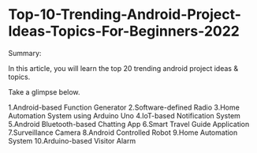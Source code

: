 # Top-10-Trending-Android-Project-Ideas-Topics-For-Beginners-2022

Summary:

In this article, you will learn the top 20 trending android project ideas &amp; topics.

Take a glimpse below.

1.Android-based Function Generator
2.Software-defined Radio 
3.Home Automation System using Arduino Uno
4.IoT-based Notification System
5.Android Bluetooth-based Chatting App
6.Smart Travel Guide Application
7.Surveillance Camera
8.Android Controlled Robot
9.Home Automation System
10.Arduino-based Visitor Alarm
